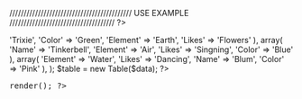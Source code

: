 
/////////////////////////////////////////// USE EXAMPLE /////////////////////////////////////
?>
<?php
require_once('table.php')
$data = array(
   array(
       'Name' => 'Trixie',
       'Color' => 'Green',
       'Element' => 'Earth',
       'Likes' => 'Flowers'
   ),
   array(
       'Name' => 'Tinkerbell',
       'Element' => 'Air',
       'Likes' => 'Singning',
       'Color' => 'Blue'
   ),
   array(
       'Element' => 'Water',
       'Likes' => 'Dancing',
       'Name' => 'Blum',
       'Color' => 'Pink'
   ),
);

$table = new Table($data);
?>

<!DOCTYPE html>
<html>
<head>
  <title></title>
</head>
<body>

<pre><?php $table->render(); ?></pre>

</body>
</html>
